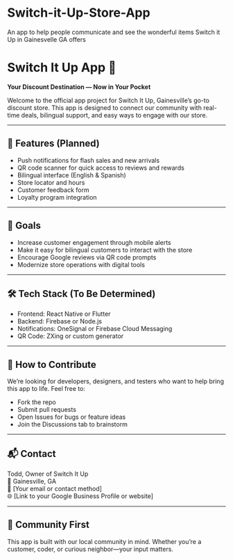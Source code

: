 # Switch-it-Up-Store-App
An app to help people communicate and see the wonderful items Switch it Up in Gainesvelle GA offers
# Switch It Up App 📱
**Your Discount Destination — Now in Your Pocket**

Welcome to the official app project for Switch It Up, Gainesville’s go-to discount store. This app is designed to connect our community with real-time deals, bilingual support, and easy ways to engage with our store.

---

## 🚀 Features (Planned)
- Push notifications for flash sales and new arrivals
- QR code scanner for quick access to reviews and rewards
- Bilingual interface (English & Spanish)
- Store locator and hours
- Customer feedback form
- Loyalty program integration

---

## 🎯 Goals
- Increase customer engagement through mobile alerts
- Make it easy for bilingual customers to interact with the store
- Encourage Google reviews via QR code prompts
- Modernize store operations with digital tools

---

## 🛠️ Tech Stack (To Be Determined)
- Frontend: React Native or Flutter
- Backend: Firebase or Node.js
- Notifications: OneSignal or Firebase Cloud Messaging
- QR Code: ZXing or custom generator

---

## 🤝 How to Contribute
We’re looking for developers, designers, and testers who want to help bring this app to life. Feel free to:
- Fork the repo
- Submit pull requests
- Open Issues for bugs or feature ideas
- Join the Discussions tab to brainstorm

---

## 📬 Contact
Todd, Owner of Switch It Up  
📍 Gainesville, GA  
📧 [Your email or contact method]  
🌐 [Link to your Google Business Profile or website]

---

## 💬 Community First
This app is built with our local community in mind. Whether you’re a customer, coder, or curious neighbor—your input matters.
